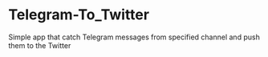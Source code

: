 # Telegram-To_Twitter
Simple app that catch Telegram messages from specified channel and push them to the Twitter
